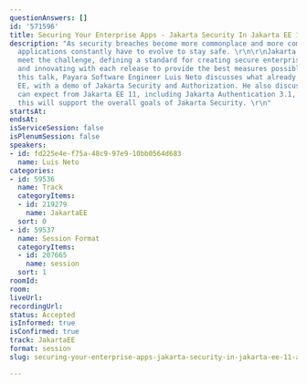 ```yaml
---
questionAnswers: []
id: '571596'
title: Securing Your Enterprise Apps - Jakarta Security In Jakarta EE 11 And Beyond
description: "As security breaches become more commonplace and more complex, your
  applications constantly have to evolve to stay safe. \r\n\r\nJakarta EE helps you
  meet the challenge, defining a standard for creating secure enterprise Java applications,
  and innovating with each release to provide the best measures possible.\r\n\r\nIn
  this talk, Payara Software Engineer Luis Neto discusses what already exists in Jakarta
  EE, with a demo of Jakarta Security and Authorization. He also discusses what you
  can expect from Jakarta EE 11, including Jakarta Authentication 3.1, revealing how
  this will support the overall goals of Jakarta Security. \r\n"
startsAt: 
endsAt: 
isServiceSession: false
isPlenumSession: false
speakers:
- id: fd225e4e-f75a-48c9-97e9-10bb0564d683
  name: Luis Neto
categories:
- id: 59536
  name: Track
  categoryItems:
  - id: 219279
    name: JakartaEE
  sort: 0
- id: 59537
  name: Session Format
  categoryItems:
  - id: 207665
    name: session
  sort: 1
roomId: 
room: 
liveUrl: 
recordingUrl: 
status: Accepted
isInformed: true
isConfirmed: true
track: JakartaEE
format: session
slug: securing-your-enterprise-apps-jakarta-security-in-jakarta-ee-11-and-beyond

---
```

